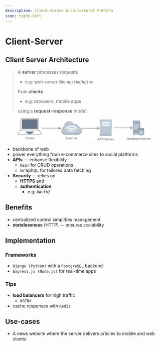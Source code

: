 ```yaml
---
description: Client-Server Architectural Pattern
icon: right-left
---
```


# Client-Server

## Client Server Architecture

> A **server** processes requests&#x20;
>
> * e.g: web server like `Apache`/`Nginx`
>
> from **clients**&#x20;
>
> * e.g: browsers, mobile apps
>
> using a **request-response** model.

<figure><img src="../.gitbook/assets/software-architecture_architectural-pattern_client-server.svg" alt="" width="563"><figcaption></figcaption></figure>



* backbone of web
* power everything from e-commerce sites to social platforms
* **APIs** — enhanse flexibility
  * `REST` for CRUD operations
  * <kbd>GraphQL</kbd> for tailored data fetching
* **Security** — relies on&#x20;
  * **HTTPS**  and
  * **authentication**
    * e.g: `OAuth2`



## Benefits

* centralized control simplifies management
* **statelessness** (HTTP) — ensures scalability



## Implementation

### Frameworks

* `Django (Python)` with a `PostgreSQL` backend
* `Express.js (Node.js)` for real-time apps



### Tips

* **load balancers** for high traffic
  * `NGINX`
* cache responses with `Redis`



## Use-cases

* A news website where the server delivers articles to mobile and web clients







